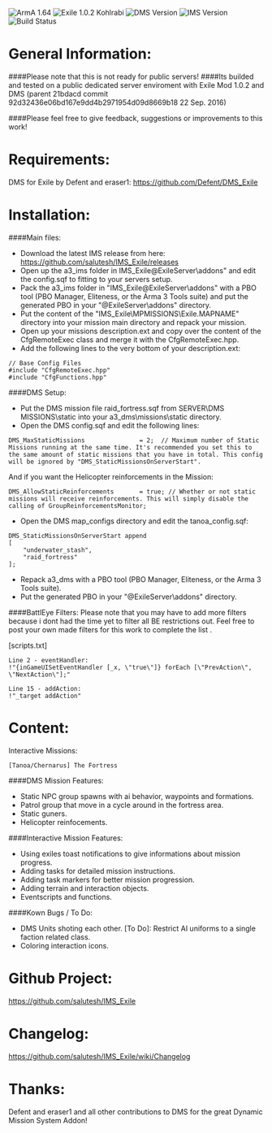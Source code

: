 ![ArmA 1.64](https://img.shields.io/badge/Arma-1.64-blue.svg) ![Exile 1.0.2 Kohlrabi](https://img.shields.io/badge/Exile-1.0.2%20Kohlrabi-C72651.svg) ![DMS Version](https://img.shields.io/badge/DMS%20Version-2016--09--05-blue.svg) ![IMS Version](https://img.shields.io/badge/IMS%20Version-2016--12--06-00a9e1.svg) ![Build Status](https://img.shields.io/badge/build-passing-brightgreen.svg)

# General Information:
####Please note that this is not ready for public servers!
####Its builded and tested on a public dedicated server enviroment with Exile Mod 1.0.2 and DMS (parent 21bdacd commit 92d32436e06bd167e9dd4b2971954d09d8669b18 22 Sep. 2016)

####Please feel free to give feedback, suggestions or improvements to this work!


# Requirements:
DMS for Exile by Defent and eraser1: https://github.com/Defent/DMS_Exile


# Installation:
####Main files:
- Download the latest IMS release from here: https://github.com/salutesh/IMS_Exile/releases
- Open up the a3_ims  folder in IMS_Exile\@ExileServer\addons" and edit the config.sqf to fitting to your servers setup.
- Pack the a3_ims folder in "IMS_Exile\@ExileServer\addons" with a PBO tool (PBO Manager, Eliteness, or the Arma 3 Tools suite) and put the generated PBO in your "@ExileServer\addons\" directory.
- Put the content of the "IMS_Exile\MPMISSIONS\Exile.MAPNAME" directory into your mission main directory and repack your mission.
- Open up your missions description.ext and copy over the content of the CfgRemoteExec class and merge it with the CfgRemoteExec.hpp.
- Add the following lines to the very bottom of your description.ext:
```
// Base Config Files
#include "CfgRemoteExec.hpp"
#include "CfgFunctions.hpp" 
```

####DMS Setup:
- Put the DMS mission file raid_fortress.sqf from SERVER\DMS MISSIONS\static into your a3_dms\missions\static directory.
- Open the DMS config.sqf and edit the following lines:
```
DMS_MaxStaticMissions				= 2;  // Maximum number of Static Missions running at the same time. It's recommended you set this to the same amount of static missions that you have in total. This config will be ignored by "DMS_StaticMissionsOnServerStart".
```
And if you want the Helicopter reinforcements in the Mission:
```
DMS_AllowStaticReinforcements 		= true; // Whether or not static missions will receive reinforcements. This will simply disable the calling of GroupReinforcementsMonitor;
```

- Open the DMS map_configs directory and edit the tanoa_config.sqf:
```
DMS_StaticMissionsOnServerStart append
[
    "underwater_stash",
    "raid_fortress"
];
```

- Repack a3_dms with a PBO tool (PBO Manager, Eliteness, or the Arma 3 Tools suite).
- Put the generated PBO in your "@ExileServer\addons\" directory.


####BattlEye Filters:
Please note that you may have to add more filters because i dont had the time yet to filter all BE restrictions out.
Feel free to post your own made filters for this work to complete the list .

[scripts.txt]
```
Line 2 - eventHandler:
!"{inGameUISetEventHandler [_x, \"true\"]} forEach [\"PrevAction\", \"NextAction\"];"

Line 15 - addAction:
!"_target addAction"
```

# Content:

Interactive Missions:
```
[Tanoa/Chernarus] The Fortress
```

####DMS Mission Features:
- Static NPC group spawns with ai behavior, waypoints and formations.
- Patrol group that move in a cycle around in the fortress area.
- Static guners.
- Helicopter reinfocements.

####Interactive Mission Features:
- Using exiles toast notifications to give informations about mission progress.
- Adding tasks for detailed mission instructions.
- Adding task markers for better mission progression.
- Adding terrain and interaction objects.
- Eventscripts and functions.

####Kown Bugs / To Do:
- DMS Units shoting each other.
[To Do]: Restrict AI uniforms to a single faction related class.
- Coloring interaction icons.


# Github Project:

https://github.com/salutesh/IMS_Exile


# Changelog:

https://github.com/salutesh/IMS_Exile/wiki/Changelog


# Thanks:

Defent and eraser1 and all other contributions to DMS for the great Dynamic Mission System Addon! 